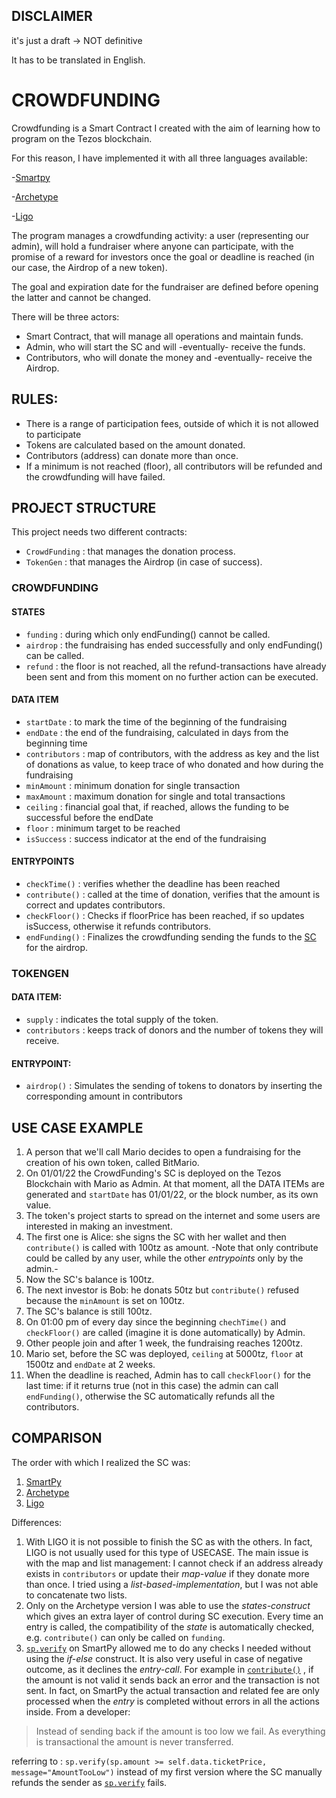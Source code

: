## DISCLAIMER

it's just a draft -> NOT definitive

It has to be translated in English.

  

# CROWDFUNDING

Crowdfunding is a Smart Contract I created with the aim of learning how to program on the Tezos blockchain.

For this reason, I have implemented it with all three languages available:

-[Smartpy](https://github.com/TheMastro-11/LearningTezos/blob/contracts/CrowdFunding/SmartPy/README.md)

-[Archetype](https://github.com/TheMastro-11/LearningTezos/blob/contracts/CrowdFunding/Archetype/README.md)

-[Ligo](https://github.com/TheMastro-11/LearningTezos/blob/contracts/CrowdFunding/Ligo/README.md)

The program manages a crowdfunding activity: a user (representing our admin), will hold a fundraiser where anyone can participate, with the promise of a reward for investors once the goal or deadline is reached (in our case, the Airdrop of a new token). 

The goal and expiration date for the fundraiser are defined before opening the latter and cannot be changed.

There will be three actors:

- Smart Contract, that will manage all operations and maintain funds.
- Admin, who will start the SC and will -eventually- receive the funds.
- Contributors, who will donate the money and -eventually- receive the Airdrop.

  

## RULES:

- There is a range of participation fees, outside of which it is not allowed to participate
- Tokens are calculated based on the amount donated. 
- Contributors (address) can donate more than once. 
- If a minimum is not reached (floor), all contributors will be refunded and the crowdfunding will have failed.
  

## PROJECT STRUCTURE
This project needs two different contracts:
- `CrowdFunding` : that manages the donation process.
- `TokenGen` : that manages the Airdrop (in case of success).

### CROWDFUNDING

#### STATES
- `funding` : during which only endFunding() cannot be called.
- `airdrop` : the fundraising has ended successfully and only endFunding() can be called.
- `refund` : the floor is not reached, all the refund-transactions have already been sent and from this moment on no further action can be executed.

#### DATA ITEM
- `startDate` : to mark the time of the beginning of the fundraising 
- `endDate` : the end of the fundraising, calculated in days from the beginning time
- `contributors` : map of contributors, with the address as key and the list of donations as value, to keep trace of who donated and how during the fundraising
- `minAmount` : minimum donation for single transaction
- `maxAmount` : maximum donation for single and total transactions
- `ceiling` : financial goal that, if reached, allows the funding to be successful before the endDate
- `floor` : minimum target to be reached
- `isSuccess` : success indicator at the end of the fundraising


#### ENTRYPOINTS
- `checkTime()` : verifies whether  the deadline has been reached
- `contribute()` : called at the time of donation, verifies that the amount is correct and updates contributors.
- `checkFloor()` : Checks if floorPrice has been reached, if so updates isSuccess, otherwise it refunds contributors.
- `endFunding()` : Finalizes the crowdfunding sending the funds to the [SC](https://github.com/TheMastro-11/LearningTezos/tree/contracts/CrowdFunding#TokenGen) for the airdrop.


### TOKENGEN

#### DATA ITEM:
- `supply` : indicates the total supply of the token.
- `contributors` : keeps track of donors and the number of tokens they will receive.


#### ENTRYPOINT:
- `airdrop()` : Simulates the sending of tokens to donators by inserting the corresponding amount in contributors

## USE CASE EXAMPLE
1. A person that we'll call Mario decides to open a fundraising for the creation of his own token, called BitMario.
2. On 01/01/22 the CrowdFunding's SC is deployed on the Tezos Blockchain with Mario as Admin. At that moment, all the DATA ITEMs are generated and `startDate` has 01/01/22, or the block number, as its own value.
3. The token's project starts to spread on the internet and some users are interested in making an investment.
4. The first one is Alice: she signs the SC with her wallet and then `contribute()` is called with 100tz as amount. -Note that only contribute could be called by any user, while the other *entrypoints* only by the admin.-
5. Now the SC's balance is 100tz.
6. The next investor is Bob: he donats 50tz but `contribute()` refused because the `minAmount` is set on 100tz.
7. The SC's balance is still 100tz.
8. On 01:00 pm of every day since the beginning `chechTime()` and `checkFloor()` are called (imagine it is done automatically) by Admin.
9. Other people join and after 1 week, the fundraising reaches 1200tz.
10. Mario set, before the SC was deployed, `ceiling` at 5000tz, `floor` at 1500tz and `endDate` at 2 weeks.
11. When the deadline is reached, Admin has to call `checkFloor()` for the last time: if it returns true (not in this case) the admin can call `endFunding()`, otherwise the SC automatically refunds all the contributors.


## COMPARISON
The order with which I realized the SC was:
1. [SmartPy](https://github.com/TheMastro-11/LearningTezos/tree/contracts/CrowdFunding/SmartPy)
2. [Archetype](https://github.com/TheMastro-11/LearningTezos/tree/contracts/CrowdFunding/Archetype)
3. [Ligo](https://github.com/TheMastro-11/LearningTezos/tree/contracts/CrowdFunding/Ligo)

Differences:
1. With LIGO it is not possible to finish the SC as with the others. In fact, LIGO is not usually used for this type of USECASE. The main issue is with the map and list management: I cannot check if an address already exists in `contributors` or update their *map-value* if they donate more than once. I tried using a *list-based-implementation*, but I was not able to concatenate two lists.
2. Only on the Archetype version I was able to use the *states-construct* which gives an extra layer of control during SC execution. Every time an entry is called, the compatibility of the *state* is automatically checked, e.g. `contribute()` can only be called on `funding`.
3. [`sp.verify`]( l ) on SmartPy allowed me to do any checks I needed without using the *if-else* construct. It is also very useful in case of negative outcome, as it declines the *entry-call*. For example in [`contribute()`](https://github.com/TheMastro-11/LearningTezos/tree/contracts/CrowdFunding/SmartPy/#contribute) , if the amount is not valid it sends back an error and the transaction is not sent. In fact, on SmartPy the actual transaction and related fee are only processed when the *entry* is completed without errors in all the actions inside. 
From a developer:
>Instead of sending back if the amount is too low we fail.
>As everything is transactional the amount is never transferred.

referring to : `sp.verify(sp.amount >= self.data.ticketPrice, message="AmountTooLow")` instead of my first version where the SC manually refunds the sender as [`sp.verify`](https://smartpy.io/docs/general/checking_condition/#asserts) fails.



